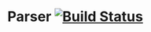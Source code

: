 # Parser [![Build Status](https://travis-ci.org/HPI-BP2017N2/Parser.svg?branch=master)](https://travis-ci.org/HPI-BP2017N2/Parser)
